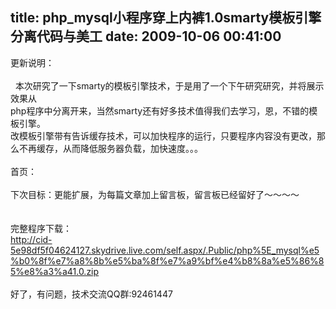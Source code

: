 title: php_mysql小程序穿上内裤1.0smarty模板引擎分离代码与美工
date: 2009-10-06 00:41:00
---

<div class="word-break-all" id="Content84">
	更新说明： <br />
	&nbsp; <br />
	&nbsp; 本次研究了一下smarty的模板引擎技术，于是用了一个下午研究研究，并将展示效果从 <br />
	php程序中分离开来，当然smarty还有好多技术值得我们去学习，恩，不错的模板引擎。 <br />
	改模板引擎带有告诉缓存技术，可以加快程序的运行，只要程序内容没有更改，那么不再缓存，从而降低服务器负载，加快速度。。。 <br />
	&nbsp; <br />
	首页：&nbsp;<br />
	<br />
	下次目标：更能扩展，为每篇文章加上留言板，留言板已经留好了～～～～&nbsp;<br />
	<br />
	&nbsp; <br />
	完整程序下载： <br />
	<a href="http://cid-5e98df5f04624127.skydrive.live.com/self.aspx/.Public/php%5E_mysql%e5%b0%8f%e7%a8%8b%e5%ba%8f%e7%a9%bf%e4%b8%8a%e5%86%85%e8%a3%a41.0.zip" onclick="hideulname();preEmt(this).childNodes[0].style.display=" return="" target="_blank">http://cid-5e98df5f04624127.skydrive.live.com/self.aspx/.Public/php%5E_mysql%e5%b0%8f%e7%a8%8b%e5%ba%8f%e7%a9%bf%e4%b8%8a%e5%86%85%e8%a3%a41.0.zip</a> <br />
	&nbsp; <br />
	好了，有问题，技术交流QQ群:92461447</div>
